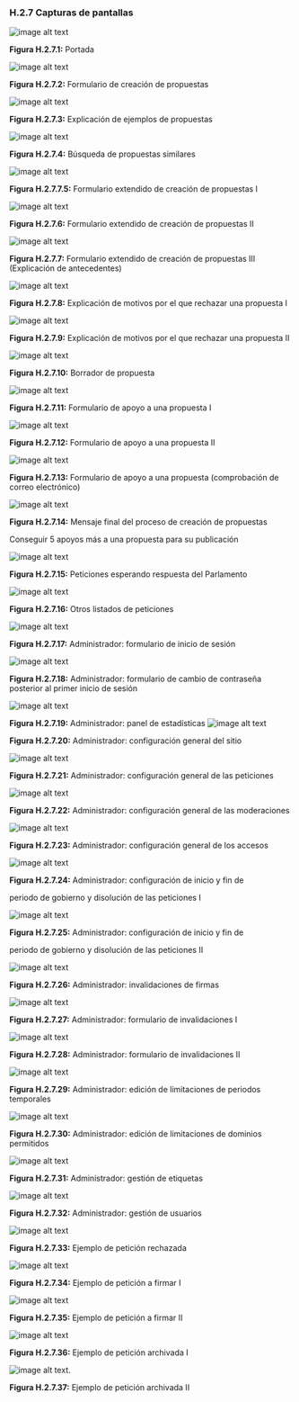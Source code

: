### H.2.7 Capturas de pantallas 

![image alt text](image_9.png)

**Figura H.2.7.1:** Portada

![image alt text](image_10.png)

**Figura H.2.7.2:** Formulario de creación de propuestas

![image alt text](image_11.png)

**Figura H.2.7.3:** Explicación de ejemplos de propuestas

![image alt text](image_12.png)

**Figura H.2.7.4:** Búsqueda de propuestas similares

![image alt text](image_13.png)

**Figura H.2.7.7.5:** Formulario extendido de creación de propuestas I

![image alt text](image_14.png)

**Figura H.2.7.6:** Formulario extendido de creación de propuestas II

![image alt text](image_15.png)

**Figura H.2.7.7:** Formulario extendido de creación de propuestas III (Explicación de antecedentes) 

![image alt text](image_16.png)

**Figura H.2.7.8:** Explicación de motivos por el que rechazar una propuesta I

![image alt text](image_17.png)

**Figura H.2.7.9:** Explicación de motivos por el que rechazar una propuesta II

![image alt text](image_18.png)

**Figura H.2.7.10:** Borrador de propuesta

![image alt text](image_19.png)

**Figura H.2.7.11:** Formulario de apoyo a una propuesta I

![image alt text](image_20.png)

**Figura H.2.7.12:** Formulario de apoyo a una propuesta II

![image alt text](image_21.png)

**Figura H.2.7.13:** Formulario de apoyo a una propuesta (comprobación de correo electrónico)

![image alt text](image_22.png)

**Figura H.2.7.14:** Mensaje final del proceso de creación de propuestas

Conseguir 5 apoyos más a una propuesta para su publicación

![image alt text](image_23.png)

**Figura H.2.7.15:** Peticiones esperando respuesta del Parlamento

![image alt text](image_24.png)

**Figura H.2.7.16:** Otros listados de peticiones

 ![image alt text](image_25.png)

**Figura H.2.7.17:** Administrador: formulario de inicio de sesión

![image alt text](image_26.png)

**Figura H.2.7.18:** Administrador: formulario de cambio de contraseña posterior al primer inicio de sesión 

![image alt text](image_27.png)

**Figura H.2.7.19:** Administrador: panel de estadísticas ![image alt text](image_28.png)

**Figura H.2.7.20:** Administrador: configuración general del sitio 

![image alt text](image_29.png)

**Figura H.2.7.21:** Administrador: configuración general de las peticiones

![image alt text](image_30.png)

**Figura H.2.7.22:** Administrador: configuración general de las moderaciones

![image alt text](image_31.png)

**Figura H.2.7.23:** Administrador: configuración general de los accesos

![image alt text](image_32.png)

**Figura H.2.7.24:** Administrador: configuración de inicio y fin de 

periodo de gobierno y disolución de las peticiones I

![image alt text](image_33.png)

**Figura H.2.7.25:** Administrador: configuración de inicio y fin de 

periodo de gobierno y disolución de las peticiones II

![image alt text](image_34.png)

**Figura H.2.7.26:** Administrador: invalidaciones de firmas

![image alt text](image_35.png)

**Figura H.2.7.27:** Administrador: formulario de invalidaciones I

![image alt text](image_36.png)

**Figura H.2.7.28:** Administrador: formulario de invalidaciones II

![image alt text](image_37.png)

**Figura H.2.7.29:** Administrador: edición de limitaciones de periodos temporales

![image alt text](image_38.png)

**Figura H.2.7.30:** Administrador: edición de limitaciones de dominios permitidos

![image alt text](image_39.png)

**Figura H.2.7.31:** Administrador: gestión de etiquetas

![image alt text](image_40.png)

**Figura H.2.7.32:** Administrador: gestión de usuarios 

![image alt text](image_41.png)

**Figura H.2.7.33:** Ejemplo de petición rechazada

![image alt text](image_42.png)

**Figura H.2.7.34:** Ejemplo de petición a firmar I

![image alt text](image_43.png)

**Figura H.2.7.35:** Ejemplo de petición a firmar II

![image alt text](image_44.png)

**Figura H.2.7.36:** Ejemplo de petición archivada I

![image alt text](image_45.png).

**Figura H.2.7.37:** Ejemplo de petición archivada II

